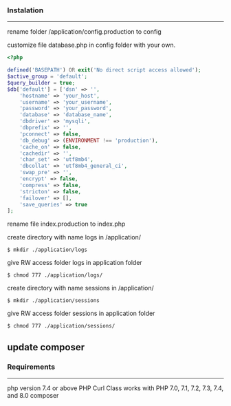 ### Instalation
---
rename folder /application/config.production to config

customize file database.php in config folder with your own.

```php
<?php

defined('BASEPATH') OR exit('No direct script access allowed');
$active_group = 'default';
$query_builder = true;
$db['default'] = ['dsn' => '',
    'hostname' => 'your_host',
    'username' => 'your_username',
    'password' => 'your_password',
    'database' => 'database_name',
    'dbdriver' => 'mysqli',
    'dbprefix' => '',
    'pconnect' => false,
    'db_debug' => (ENVIRONMENT !== 'production'),
    'cache_on' => false,
    'cachedir' => '',
    'char_set' => 'utf8mb4',
    'dbcollat' => 'utf8mb4_general_ci',
    'swap_pre' => '',
    'encrypt' => false,
    'compress' => false,
    'stricton' => false,
    'failover' => [],
    'save_queries' => true
];

```

rename file index.production to index.php

create directory with name logs in /application/

    $ mkdir ./application/logs

give RW access folder logs in application folder

    $ chmod 777 ./application/logs/

create directory with name sessions in /application/

    $ mkdir ./application/sessions

give RW access folder sessions in application folder

    $ chmod 777 ./application/sessions/

update composer
---
### Requirements
---
php version 7.4 or above
PHP Curl Class works with PHP 7.0, 7.1, 7.2, 7.3, 7.4, and 8.0
composer